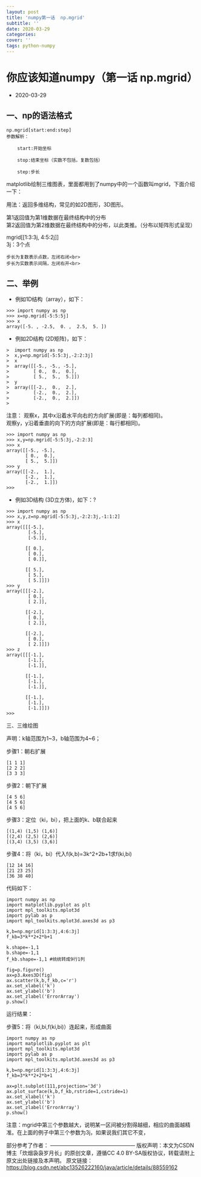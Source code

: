 ```yaml
---
layout: post
title: 'numpy第一话  np.mgrid'
subtitle: ''
date: 2020-03-29
categories: 
cover: ''
tags: python-numpy
---
```



#  你应该知道numpy（第一话  np.mgrid）
* 2020-03-29

一、np的语法格式
---
```
np.mgrid[start:end:step]
参数解析：
 
    start:开始坐标
 
    stop:结束坐标（实数不包括，复数包括）
 
    step:步长
```
matplotlib绘制三维图表，里面都用到了numpy中的一个函数叫mgrid，下面介绍一下：<br>

用法：返回多维结构，常见的如2D图形，3D图形。

第1返回值为第1维数据在最终结构中的分布<br>
第2返回值为第2维数据在最终结构中的分布，以此类推。（分布以矩阵形式呈现）<br>

mgrid[[1:3:3j, 4:5:2j]]<br>
3j：3个点<br>


```
步长为复数表示点数，左闭右闭<br>
步长为实数表示间隔，左闭右开<br>
```


二、举例
---
* 例如1D结构（array），如下：
```
>>> import numpy as np
>>> x=np.mgrid[-5:5:5j]
>>> x
array([-5. , -2.5,  0. ,  2.5,  5. ])
```
* 例如2D结构 (2D矩阵)，如下：


```
>  import numpy as np
>  x,y=np.mgrid[-5:5:3j,-2:2:3j]
>  x
>  array([[-5., -5., -5.],
>         [ 0.,  0.,  0.],
>         [ 5.,  5.,  5.]])
>  y
>  array([[-2.,  0.,  2.],
>         [-2.,  0.,  2.],
>         [-2.,  0.,  2.]])
>   
```

注意：
观察x，其中x沿着水平向右的方向扩展(即是：每列都相同)。<br>
观察y，y沿着垂直的向下的方向扩展(即是：每行都相同)。<br>


```
>>> import numpy as np
>>> x,y=np.mgrid[-5:5:3j,-2:2:3]
>>> x
array([[-5., -5.],
       [ 0.,  0.],
       [ 5.,  5.]])
>>> y
array([[-2.,  1.],
       [-2.,  1.],
       [-2.,  1.]])
>>> 
```

* 例如3D结构 (3D立方体)，如下：?

```
>>> import numpy as np
>>> x,y,z=np.mgrid[-5:5:3j,-2:2:3j,-1:1:2]
>>> x
array([[[-5.],
        [-5.],
        [-5.]],
 
       [[ 0.],
        [ 0.],
        [ 0.]],
 
       [[ 5.],
        [ 5.],
        [ 5.]]])
>>> y
array([[[-2.],
        [ 0.],
        [ 2.]],
 
       [[-2.],
        [ 0.],
        [ 2.]],
 
       [[-2.],
        [ 0.],
        [ 2.]]])
>>> z
array([[[-1.],
        [-1.],
        [-1.]],
 
       [[-1.],
        [-1.],
        [-1.]],
 
       [[-1.],
        [-1.],
        [-1.]]])
>>> 
```

三、三维绘图


声明：k轴范围为1~3，b轴范围为4~6；<br>

步骤1：朝右扩展<br>

```
[1 1 1] 
[2 2 2] 
[3 3 3]
```

步骤2：朝下扩展

```
[4 5 6] 
[4 5 6] 
[4 5 6]
```

步骤3：定位（ki，bi），把上面的k、b联合起来

```
[(1,4) (1,5) (1,6)] 
[(2,4) (2,5) (2,6)] 
[(3,4) (3,5) (3,6)]
```

步骤4：将（ki，bi）代入f(k,b)=3k^2+2b+1求f(ki,bi)

```
[12 14 16] 
[21 23 25] 
[36 38 40]
```

代码如下：

```
import numpy as np
import matplotlib.pyplot as plt
import mpl_toolkits.mplot3d
import pylab as p
import mpl_toolkits.mplot3d.axes3d as p3
 
k,b=np.mgrid[1:3:3j,4:6:3j]
f_kb=3*k**2+2*b+1
 
k.shape=-1,1
b.shape=-1,1
f_kb.shape=-1,1 #统统转成9行1列
 
fig=p.figure()
ax=p3.Axes3D(fig)
ax.scatter(k,b,f_kb,c='r')
ax.set_xlabel('k')
ax.set_ylabel('b')
ax.set_zlabel('ErrorArray')
p.show()
```

运行结果：


步骤5：将（ki,bi,f(ki,bi)）连起来，形成曲面


```
import numpy as np
import matplotlib.pyplot as plt
import mpl_toolkits.mplot3d
import pylab as p
import mpl_toolkits.mplot3d.axes3d as p3
 
k,b=np.mgrid[1:3:3j,4:6:3j]
f_kb=3*k**2+2*b+1
 
ax=plt.subplot(111,projection='3d')
ax.plot_surface(k,b,f_kb,rstride=1,cstride=1)
ax.set_xlabel('k')
ax.set_ylabel('b')
ax.set_zlabel('ErrorArray')
p.show()

```

注意：mgrid中第三个参数越大，说明某一区间被分割得越细，相应的曲面越精准。在上面的例子中第三个参数为3j，如果说我们其它不变，

部分参考了作者：
————————————————
版权声明：本文为CSDN博主「炊烟袅袅岁月长」的原创文章，遵循CC 4.0 BY-SA版权协议，转载请附上原文出处链接及本声明。
原文链接：https://blog.csdn.net/abc13526222160/java/article/details/88559162

